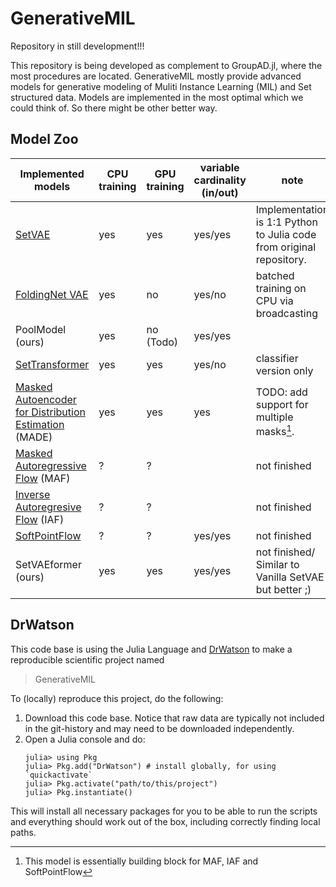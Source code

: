 # GenerativeMIL
Repository in still development!!!

This repository is being developed as complement to GroupAD.jl, where the most procedures are located. 
GenerativeMIL mostly provide advanced models for generative modeling of Muliti Instance Learning (MIL) and Set structured data. 
Models are implemented in the most optimal which we could think of. So there might be other better way.

## Model Zoo
| Implemented models | CPU training | GPU training | variable cardinality (in/out) | note |
|---|---|---|---|---|
| [SetVAE][setvae] | yes | yes | yes/yes | Implementation is 1:1 Python to Julia code from original repository. | 
| [FoldingNet VAE][foldingnet] | yes | no | yes/no | batched training on CPU via broadcasting |
| PoolModel (ours) | yes | no (Todo) | yes/yes | |
| [SetTransformer][settransformer] | yes | yes | yes/no | classifier version only | 
| [Masked Autoencoder for Distribution Estimation][made] (MADE) | yes | yes | yes |  TODO: add support for multiple masks[^1].|
| [Masked Autoregressive Flow][maf] (MAF)| ? | ? |  | not finished |
| [Inverse Autoregresive Flow][iaf] (IAF)| ? | ? |  | not finished |
| [SoftPointFlow][softflow] | ? | ? | yes/yes | not finished |
| SetVAEformer (ours) | yes | yes | yes/yes | not finished/ Similar to Vanilla SetVAE but better ;) | 

[^1]: This model is essentially building block for MAF, IAF and SoftPointFlow


## DrWatson
This code base is using the Julia Language and [DrWatson](https://juliadynamics.github.io/DrWatson.jl/stable/)
to make a reproducible scientific project named
> GenerativeMIL

To (locally) reproduce this project, do the following:

1. Download this code base. Notice that raw data are typically not included in the
   git-history and may need to be downloaded independently.
2. Open a Julia console and do:
   ```
   julia> using Pkg
   julia> Pkg.add("DrWatson") # install globally, for using `quickactivate`
   julia> Pkg.activate("path/to/this/project")
   julia> Pkg.instantiate()
   ```

This will install all necessary packages for you to be able to run the scripts and
everything should work out of the box, including correctly finding local paths.



[setvae]: https://openaccess.thecvf.com/content/CVPR2021/papers/Kim_SetVAE_Learning_Hierarchical_Composition_for_Generative_Modeling_of_Set-Structured_Data_CVPR_2021_paper.pdf
[foldingnet]: https://ieeexplore.ieee.org/document/9506795
[settransformer]: http://proceedings.mlr.press/v97/lee19d/lee19d.pdf
[made]: https://arxiv.org/pdf/1502.03509.pdf 
[maf]: https://homepages.inf.ed.ac.uk/imurray2/pub/17maf/maf.pdf
[iaf]: https://arxiv.org/pdf/1606.04934.pdf
[softflow]: https://arxiv.org/pdf/2006.04604.pdf



